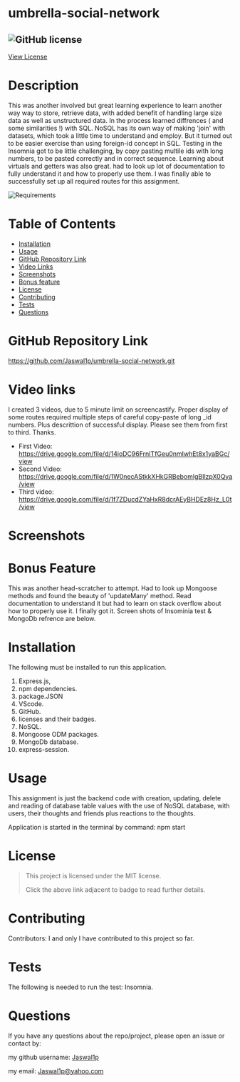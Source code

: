 # umbrella-social-network

 
## ![GitHub license](https://img.shields.io/badge/License-MIT-yellow.svg) 
[View License](https://opensource.org/licenses/MIT) 


# Description
 This was another involved but great learning experience to learn another way way to store, retrieve data, with added benefit of handling large size data as well as unstructured data. In the process learned diffrences ( and some similarities !) with SQL. NoSQL has its own way of making 'join' with datasets, which took a little time to understand and employ. But it turned out to be easier exercise than using foreign-id concept in SQL. Testing in the Insomnia got to be little challenging, by copy pasting multile ids with long numbers, to be pasted correctly and in correct sequence. Learning about virtuals and getters was also great. had to look up lot of documentation to fully understand it and how to properly use them. I was finally able to successfully set up all required routes for this assignment.

![Requirements](https://user-images.githubusercontent.com/92233527/161081667-dfe56ea1-7d65-418b-9d8b-177d39530f21.png)



 
# Table of Contents

 * [Installation](#installation)
 * [Usage](#usage)
 * [GitHub Repository Link](#github-repository-link)
 * [Video Links](#video-links)
 * [Screenshots](#screenshots)
 * [Bonus feature](#Bonus-feature)
 * [License](#license)
 * [Contributing](#Contributing)
 * [Tests](#tests)
 * [Questions](#questions)


# GitHub Repository Link
 https://github.com/Jaswal1p/umbrella-social-network.git

 
# Video links

 I created 3 videos, due to 5 minute limit on screencastify. Proper display of some routes required multiple steps of careful copy-paste of long _id numbers. Plus descrittion of successful display. Please see them from first to third. Thanks.

 * First Video: https://drive.google.com/file/d/14joDC96FrnITfGeu0nmIwhEt8x1yaBGc/view
 * Second Video: https://drive.google.com/file/d/1W0necAStkkXHkGRBebomlgBIlzpX0Qya/view
 * Third video: https://drive.google.com/file/d/1f7ZDucdZYaHxR8dcrAEyBHDEz8Hz_L0t/view


# Screenshots



# Bonus Feature

This was another head-scratcher to attempt. Had to look up Mongoose methods and found the beauty of 'updateMany' method. Read documentation to understand it but had to learn on stack overflow about how to properly use it. I finally got it.
Screen shots of Insominia test & MongoDb refrence are below.


# Installation
  
  The following must be installed to run this application. 
  1. Express.js, 
  2. npm dependencies.
  3. package.JSON
  4. VScode.
  5. GitHub.
  6. licenses and their badges.
  7. NoSQL. 
  8. Mongoose ODM packages.
  9. MongoDb database.
  10. express-session.
  

# Usage
 This assignment is just the backend code with creation, updating, delete and reading of database table values with the use of NoSQL database, with users, their thoughts and friends plus reactions to the thoughts.

 Application is started in the terminal by command: npm start

 # License 
 > This project is licensed under the MIT license.
 >
 > Click the above link adjacent to badge to read further details.
 
 # Contributing
 Contributors: I and only I have contributed to this project so far. 

 # Tests
 The following is needed to run the test: Insomnia. 

 # Questions
 If you have any questions about the repo/project, please open an issue or contact by: 
 
 my github username: [Jaswal1p](https://github.com/Jaswal1p) 
 
 my email: Jaswal1p@yahoo.com
